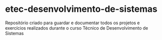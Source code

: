 # etec-desenvolvimento-de-sistemas
Repositório criado para guardar e documentar todos os projetos e exercícios realizados durante o curso Técnico de Desenvolvimento de Sistemas
